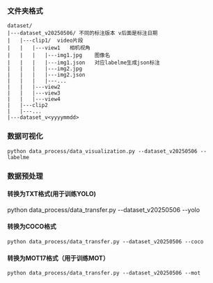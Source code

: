 ### 文件夹格式
```plaintext
dataset/
|---dataset_v20250506/ 不同的标注版本 v后面是标注日期
|   |---clip1/  video片段
|   |   |---view1   相机视角
|   |   |   |---img1.jpg    图像名
|   |   |   |---img1.json   对应labelme生成json标注
|   |   |   |---img2.jpg
|   |   |   |---img2.json
|   |   |   |---...
|   |   |---view2
|   |   |---view3
|   |   |---view4
|   |---clip2
|   |---...
|---dataset_v<yyyymmdd>
```

### 数据可视化

```
python data_process/data_visualization.py --dataset_v20250506 --labelme 
```

### 数据预处理

#### 转换为TXT格式(用于训练YOLO)

python data_process/data_transfer.py --dataset_v20250506 --yolo

#### 转换为COCO格式

```
python data_process/data_transfer.py --dataset_v20250506 --coco
```


#### 转换为MOT17格式（用于训练MOT）

```
python data_process/data_transfer.py --dataset_v20250506 --mot
```


